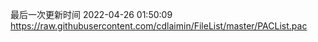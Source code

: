 最后一次更新时间 2022-04-26 01:50:09
https://raw.githubusercontent.com/cdlaimin/FileList/master/PACList.pac

